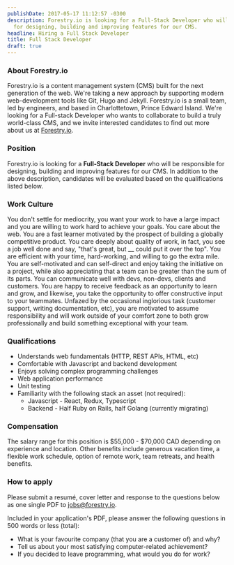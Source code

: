 ```yaml
---
publishDate: 2017-05-17 11:12:57 -0300
description: Forestry.io is looking for a Full-Stack Developer who will be responsible
  for designing, building and improving features for our CMS.
headline: Hiring a Full Stack Developer
title: Full Stack Developer
draft: true
---
```


### About Forestry.io

Forestry.io is a content management system (CMS) built for the next generation of the web. We're taking a new approach by supporting modern web-development tools like Git, Hugo and Jekyll. Forestry.io is a small team, led by engineers, and based in Charlottetown, Prince Edward Island. We're looking for a Full-stack Developer who wants to collaborate to build a truly world-class CMS, and we invite interested candidates to find out more about us at [Forestry.io](https://forestry.io).

### Position

Forestry.io is looking for a **Full-Stack Developer** who will be responsible for designing, building and improving features for our CMS. In addition to the above description, candidates will be evaluated based on the qualifications listed below.

### Work Culture

You don't settle for mediocrity, you want your work to have a large impact and you are willing to work hard to achieve your goals. You care about the web. You are a fast learner motivated by the prospect of building a globally competitive product. You care deeply about quality of work, in fact, you see a job well done and say, "that's great, but **\_\_** could put it over the top". You are efficient with your time, hard-working, and willing to go the extra mile. You are self-motivated and can self-direct and enjoy taking the initiative on a project, while also appreciating that a team can be greater than the sum of its parts. You can communicate well with devs, non-devs, clients and customers. You are happy to receive feedback as an opportunity to learn and grow, and likewise, you take the opportunity to offer constructive input to your teammates. Unfazed by the occasional inglorious task (customer support, writing documentation, etc), you are motivated to assume responsibility and will work outside of your comfort zone to both grow professionally and build something exceptional with your team.

### Qualifications

* Understands web fundamentals (HTTP, REST APIs, HTML, etc)
* Comfortable with Javascript and backend development
* Enjoys solving complex programming challenges
* Web application performance
* Unit testing
* Familiarity with the following stack an asset (not required):
  * Javascript - React, Redux, Typescript
  * Backend - Half Ruby on Rails, half Golang (currently migrating)

### Compensation

The salary range for this position is $55,000 - $70,000 CAD depending on experience and location. Other benefits include generous vacation time, a flexible work schedule, option of remote work, team retreats, and health benefits.

### How to apply

Please submit a resumé, cover letter and response to the questions below as one single PDF to [jobs@forestry.io](mailto:jobs@forestry.io).

Included in your application's PDF, please answer the following questions in 500 words or less (total):

* What is your favourite company (that you are a customer of) and why?
* Tell us about your most satisfying computer-related achievement?
* If you decided to leave programming, what would you do for work?
